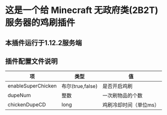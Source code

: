 # 这是一个给 Minecraft 无政府类(2B2T) 服务器的鸡刷插件

## 本插件运行于1.12.2服务端

## 插件配置文件说明

|项|类型|值|
|--|--|--|
|enableSuperChicken|布尔(true,false)|是否开启鸡刷|
|dupeNum|整数|一次刷物品的个数|
|chickenDupeCD|long|鸡刷冷却时间（单位ms）|
